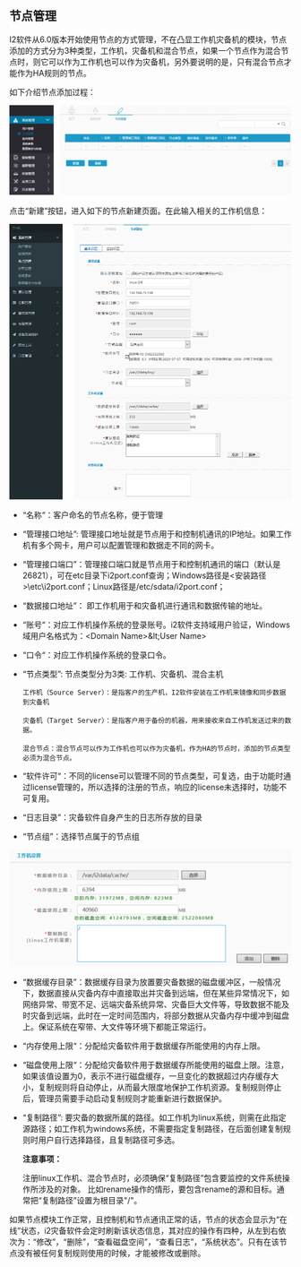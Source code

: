 ## 节点管理

I2软件从6.0版本开始使用节点的方式管理，不在凸显工作机灾备机的模块，节点添加的方式分为3种类型，工作机，灾备机和混合节点，如果一个节点作为混合节点时，则它可以作为工作机也可以作为灾备机，另外要说明的是，只有混合节点才能作为HA规则的节点。

如下介绍节点添加过程：

![](/assets/V6.016151.png)

点击“新建”按钮，进入如下的节点新建页面。在此输入相关的工作机信息：

![](/assets/V6.11804259.png)

*   “名称“：客户命名的节点名称，便于管理

*   “管理接口地址”: 管理接口地址就是节点用于和控制机通讯的IP地址。如果工作机有多个网卡，用户可以配置管理和数据走不同的网卡。

*   “管理接口端口”：管理接口端口就是节点用于和控制机通讯的端口（默认是26821），可在etc目录下i2port.conf查询；Windows路径是&lt;安装路径&gt;\etc\i2port.conf；Linux路径是/etc/sdata/i2port.conf；

*   “数据接口地址”： 即工作机用于和灾备机进行通讯和数据传输的地址。

*   “账号“：对应工作机操作系统的登录账号。i2软件支持域用户验证，Windows域用户名格式为：&lt;Domain Name&gt;\&lt;User Name&gt;

*   “口令“：对应工作机操作系统的登录口令。

*   “节点类型”: 节点类型分为3类: 工作机、灾备机、混合主机

        工作机（Source Server）：是指客户的生产机，I2软件安装在工作机来镜像和同步数据到灾备机

        灾备机（Target Server）：是指客户用于备份的机器，用来接收来自工作机发送过来的数据。

        混合节点：混合节点可以作为工作机也可以作为灾备机，作为HA的节点时，添加的节点类型必须为混合节点。

*   “软件许可“：不同的license可以管理不同的节点类型，可复选，由于功能时通过license管理的，所以选择的注册的节点，响应的license未选择时，功能不可复用。

*   “日志目录”：灾备软件自身产生的日志所存放的目录

*   “节点组”：选择节点属于的节点组

![](/assets/V6.016822.png)

*   “数据缓存目录”：数据缓存目录为放置要灾备数据的磁盘缓冲区，一般情况下，数据直接从灾备内存中直接取出并灾备到远端，但在某些异常情况下，如网络异常、带宽不足、远端灾备系统异常、灾备巨大文件等，导致数据不能及时灾备到远端，此时在一定时间范围内，将部分数据从灾备内存中缓冲到磁盘上。保证系统在窄带、大文件等环境下都能正常运行。

*   “内存使用上限“：分配给灾备软件用于数据缓存所能使用的内存上限。

*   “磁盘使用上限“：分配给灾备软件用于数据缓存所能使用的磁盘上限。注意，如果该值设置为0，表示不进行磁盘缓存，一旦变化的数据超过内存缓存大小，复制规则将自动停止，从而最大限度地保护工作机资源。复制规则停止后，管理员需要手动启动复制规则才能重新进行数据保护。

*   “复制路径”: 要灾备的数据所属的路径。如工作机为linux系统，则需在此指定源路径；如工作机为windows系统，不需要指定复制路径，在后面创建复制规则时用户自行选择路径，且复制路径可多选。

    **注意事项：**

    注册linux工作机、混合节点时，必须确保“复制路径”包含要监控的文件系统操作所涉及的对象。
    比如rename操作的情形，要包含rename的源和目标。通常把“复制路径”设置为根目录&quot;/&quot;。

如果节点模块工作正常，且控制机和节点通讯正常的话，节点的状态会显示为“在线”状态，i2灾备软件会定时刷新该状态信息，其对应的操作有四种，从左到右依次为：“修改”，“删除”，“查看磁盘空间”，“查看日志”，“系统状态”。只有在该节点没有被任何复制规则使用的时候，才能被修改或删除。